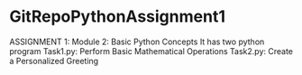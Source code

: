 # GitRepoPythonAssignment1
ASSIGNMENT 1:  Module 2: Basic Python Concepts
It has two python program
Task1.py: Perform Basic Mathematical Operations
Task2.py: Create a Personalized Greeting
